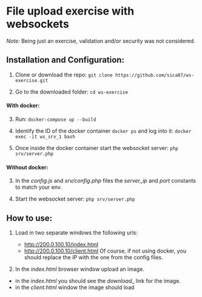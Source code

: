 # File upload exercise with websockets
 
*Note:* Being just an exercise, validation and/or security was not considered.

## Installation and Configuration:
1. Clone or download the repo:
`git clone https://github.com/sica07/ws-exercise.git`

2. Go to the downloaded folder:
`cd ws-exercise`

#### With docker:
3. Run:
 `docker-compose up --build`
 
4. Identify the ID of the docker container 
`docker ps`
and log into it:
`docker exec -it ws_srv_1 bash`

5. Once inside the docker container start the websocket server:
`php srv/server.php`

#### Without docker:
3. In the _config.js_ and _srv/config.php_ files the *server_ip* and *port* 
   constants to match your env.
   
4. Start the websocket server:
`php srv/server.php`

## How to use:
1. Load in two separate windows the following urls:
   - http://200.0.100.10/index.html
   - http://200.0.100.10/client.html
Of course, if not using docker, you should replace the IP with the one 
from the config files.

2. In the _index.html_ browser window upload an image.
* in the *index.html* you should see the _download__ link for the image.
* in the *client.html* window the image should load

